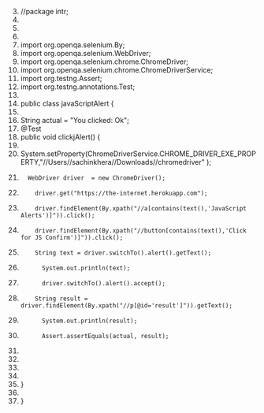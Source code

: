 3.	//package intr;
4.	
5.	
6.	
7.	import org.openqa.selenium.By;
8.	import org.openqa.selenium.WebDriver;
9.	import org.openqa.selenium.chrome.ChromeDriver;
10.	import org.openqa.selenium.chrome.ChromeDriverService;
11.	import org.testng.Assert;
12.	import org.testng.annotations.Test;
13.	
14.	public class javaScriptAlert {
15.	
16.	String actual = "You clicked: Ok";
17.	@Test
18.	public void clickjAlert() {
19.	
20.	System.setProperty(ChromeDriverService.CHROME_DRIVER_EXE_PROPERTY,"//Users//sachinkhera//Downloads//chromedriver" );
21.	      WebDriver driver  = new ChromeDriver();
22.	        driver.get("https://the-internet.herokuapp.com");
23.	        driver.findElement(By.xpath("//a[contains(text(),'JavaScript Alerts')]")).click();
24.	        driver.findElement(By.xpath("//button[contains(text(),'Click for JS Confirm')]")).click();
25.	        String text = driver.switchTo().alert().getText();
26.	          System.out.println(text);
27.	          driver.switchTo().alert().accept();
28.	        String result = driver.findElement(By.xpath("//p[@id='result']")).getText();
29.	          System.out.println(result);
30.	          Assert.assertEquals(actual, result);
31.	         
32.	         
33.	         
34.	
35.	}
36.	
37.	}



